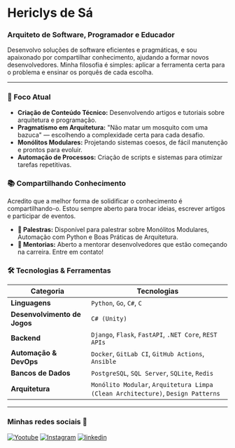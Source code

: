 # Hericlys de Sá 
### Arquiteto de Software, Programador e Educador

Desenvolvo soluções de software eficientes e pragmáticas, e sou apaixonado por compartilhar conhecimento, ajudando a formar novos desenvolvedores. Minha filosofia é simples: aplicar a ferramenta certa para o problema e ensinar os porquês de cada escolha.

---

### 🔭 Foco Atual
* **Criação de Conteúdo Técnico:** Desenvolvendo artigos e tutoriais sobre arquitetura e programação.
* **Pragmatismo em Arquitetura:** "Não matar um mosquito com uma bazuca" — escolhendo a complexidade certa para cada desafio.
* **Monólitos Modulares:** Projetando sistemas coesos, de fácil manutenção e prontos para evoluir.
* **Automação de Processos:** Criação de scripts e sistemas para otimizar tarefas repetitivas.

### 📚 Compartilhando Conhecimento
Acredito que a melhor forma de solidificar o conhecimento é compartilhando-o. Estou sempre aberto para trocar ideias, escrever artigos e participar de eventos.


* **🎤 Palestras:** Disponível para palestrar sobre Monólitos Modulares, Automação com Python e Boas Práticas de Arquitetura.
* **💬 Mentorias:** Aberto a mentorar desenvolvedores que estão começando na carreira. Entre em contato!


### 🛠️ Tecnologias & Ferramentas

| Categoria      | Tecnologias                                                              |
|----------------|--------------------------------------------------------------------------|
| **Linguagens** | `Python`, `Go`, `C#`, `C`                                                |
| **Desenvolvimento de Jogos** | `C# (Unity)`                                              |
| **Backend** | `Django`, `Flask`, `FastAPI`, `.NET Core`, `REST APIs`                     |
| **Automação & DevOps**| `Docker`, `GitLab CI`, `GitHub Actions`, `Ansible`                       |
| **Bancos de Dados**| `PostgreSQL`, `SQL Server`, `SQLite`, `Redis`                            |
| **Arquitetura**| `Monólito Modular`, `Arquitetura Limpa (Clean Architecture)`, `Design Patterns` |

---

### Minhas redes sociais 📱

[![Yootube](https://img.shields.io/badge/YouTube-FF0000?style=for-the-badge&logo=youtube&logoColor=white)](https://www.youtube.com/channel/UCLZojhcSMDBjCg1e64z6oVg)
[![Instagram](https://img.shields.io/badge/Instagram-E4405F?style=for-the-badge&logo=instagram&logoColor=white)](https://www.instagram.com/hericlys.dev/)
[![linkedin](https://img.shields.io/badge/LinkedIn-0077B5?style=for-the-badge&logo=linkedin&logoColor=white)](https://www.linkedin.com/in/hericlysdesa/)





